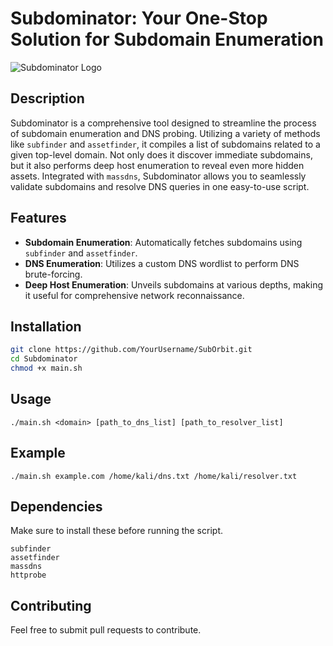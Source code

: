 # Subdominator: Your One-Stop Solution for Subdomain Enumeration

![Subdominator Logo](IMAGE_URL_HERE)

## Description

Subdominator is a comprehensive tool designed to streamline the process of subdomain enumeration and DNS probing. Utilizing a variety of methods like `subfinder` and `assetfinder`, it compiles a list of subdomains related to a given top-level domain. Not only does it discover immediate subdomains, but it also performs deep host enumeration to reveal even more hidden assets. Integrated with `massdns`, Subdominator allows you to seamlessly validate subdomains and resolve DNS queries in one easy-to-use script.

## Features

- **Subdomain Enumeration**: Automatically fetches subdomains using `subfinder` and `assetfinder`.
- **DNS Enumeration**: Utilizes a custom DNS wordlist to perform DNS brute-forcing.
- **Deep Host Enumeration**: Unveils subdomains at various depths, making it useful for comprehensive network reconnaissance.

## Installation

```bash
git clone https://github.com/YourUsername/SubOrbit.git
cd Subdominator
chmod +x main.sh
```
## Usage
```
./main.sh <domain> [path_to_dns_list] [path_to_resolver_list]
```
## Example 
```
./main.sh example.com /home/kali/dns.txt /home/kali/resolver.txt
```
## Dependencies

Make sure to install these before running the script.
```
subfinder
assetfinder
massdns
httprobe
```
## Contributing
Feel free to submit pull requests to contribute.
